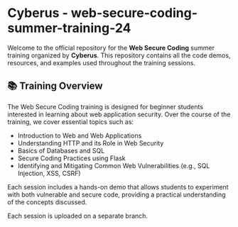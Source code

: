 # Cyberus - web-secure-coding-summer-training-24

Welcome to the official repository for the **Web Secure Coding** summer training organized by **Cyberus**. This repository contains all the code demos, resources, and examples used throughout the training sessions.

## 📚 Training Overview

The Web Secure Coding training is designed for beginner students interested in learning about web application security. Over the course of the training, we cover essential topics such as:

- Introduction to Web and Web Applications
- Understanding HTTP and its Role in Web Security
- Basics of Databases and SQL
- Secure Coding Practices using Flask
- Identifying and Mitigating Common Web Vulnerabilities (e.g., SQL Injection, XSS, CSRF)

Each session includes a hands-on demo that allows students to experiment with both vulnerable and secure code, providing a practical understanding of the concepts discussed.

Each session is uploaded on a separate branch.
